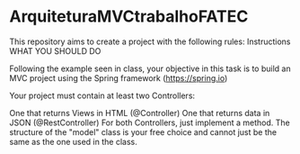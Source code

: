 # ArquiteturaMVCtrabalhoFATEC
This repository aims to create a project with the following rules:
Instructions
WHAT YOU SHOULD DO 

Following the example seen in class, your objective in this task is to build an MVC project using the Spring framework (https://spring.io) 

Your project must contain at least two Controllers: 

One that returns Views in HTML (@Controller) 
One that returns data in JSON (@RestController) 
For both Controllers, just implement a method. The structure of the "model" class is your free choice and cannot just be the same as the one used in the class.
